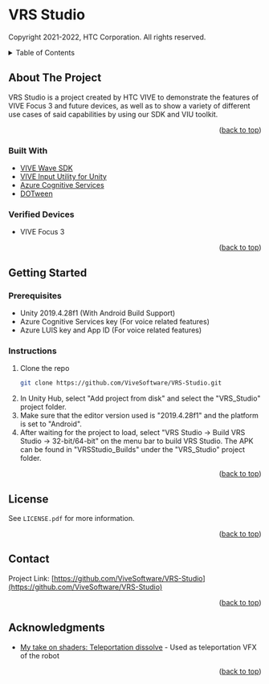 # VRS Studio
Copyright 2021-2022, HTC Corporation. All rights reserved.

<details>
  <summary>Table of Contents</summary>
  <ol>
    <li>
      <a href="#about-the-project">About The Project</a>
      <ul>
        <li><a href="#built-with">Built With</a></li>
      </ul>
    </li>
    <li>
      <a href="#getting-started">Getting Started</a>
      <ul>
        <li><a href="#prerequisites">Prerequisites</a></li>
        <li><a href="#installation">Installation</a></li>
      </ul>
    </li>
    <li><a href="#license">License</a></li>
    <li><a href="#contact">Contact</a></li>
    <li><a href="#acknowledgments">Acknowledgments</a></li>
  </ol>
</details>



<!-- ABOUT THE PROJECT -->
## About The Project

VRS Studio is a project created by HTC VIVE to demonstrate the features of VIVE Focus 3 and future devices, as well as to show a variety of different use cases of said capabilities by using our SDK and VIU toolkit.


<p align="right">(<a href="#top">back to top</a>)</p>



### Built With

* [VIVE Wave SDK](https://developer.vive.com/resources/vive-wave/)
* [VIVE Input Utility for Unity](https://github.com/ViveSoftware/ViveInputUtility-Unity)
* [Azure Cognitive Services](https://azure.microsoft.com/en-us/services/cognitive-services/)
* [DOTween](http://dotween.demigiant.com/)

### Verified Devices

* VIVE Focus 3

<p align="right">(<a href="#top">back to top</a>)</p>



<!-- GETTING STARTED -->
## Getting Started

### Prerequisites

- Unity 2019.4.28f1 (With Android Build Support)
- Azure Cognitive Services key (For voice related features)
- Azure LUIS key and App ID (For voice related features)

### Instructions

1. Clone the repo
   ```sh
   git clone https://github.com/ViveSoftware/VRS-Studio.git
   ```
2. In Unity Hub, select "Add project from disk" and select the "VRS_Studio" project folder.
3. Make sure that the editor version used is "2019.4.28f1" and the platform is set to "Android".
4. After waiting for the project to load, select "VRS Studio -> Build VRS Studio -> 32-bit/64-bit" on the menu bar to build VRS Studio. The APK can be found in "VRSStudio_Builds" under the "VRS_Studio" project folder. 

<p align="right">(<a href="#top">back to top</a>)</p>


<!-- LICENSE -->
## License

See `LICENSE.pdf` for more information.

<p align="right">(<a href="#top">back to top</a>)</p>



<!-- CONTACT -->
## Contact

Project Link: [https://github.com/ViveSoftware/VRS-Studio](https://github.com/ViveSoftware/VRS-Studio)

<p align="right">(<a href="#top">back to top</a>)</p>



<!-- ACKNOWLEDGMENTS -->
## Acknowledgments

* [My take on shaders: Teleportation dissolve](https://halisavakis.com/my-take-on-shaders-teleportation-dissolve/) - Used as teleportation VFX of the robot

<p align="right">(<a href="#top">back to top</a>)</p>
